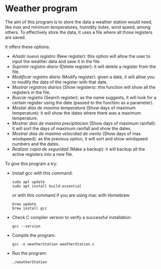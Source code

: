 # Weather program 
The aim of this program is to store the data a weather station would need, like max and minimum temperatures, humidity index, wind speed, among others. To effectively store the data, it uses a file where all those registers are saved. 

It offers these options:
- _Añadir nuevo registro_ (New register): this option will allow the user to input the weather data and save it in the file.
- _Suprimir registro diario_ (Delete register): it will delete a register from the file.
- _Modificar registro diario_ (Modify register): given a date, it will allow you to modify the data of the register with that date.
- _Mostrar registros diarios_ (Show registers): this function will show all the registers in the file.
- _Buscar registro_ (Search register): as the name suggests, it will look for a certain register using the date (passed to the function as a parameter).
- _Mostar dias de maxima temperatura_ (Show days of maximum temperature): it will show the dates where there was a maximum temperature.
- _Mostrar dias de maxima precipitacion_ (Show days of maximum rainfall): it will sort the days of maximum rainfall and show the dates.
- _Mostrar dias de maxima velocidad de viento_ (Show days of max windspeed): as the previous option, it will sort and show windspeed numbers and the dates.
- _Realizar copia de seguridad_ (Make a backup): it will backup all the active registers into a new file. 

To give this program a try:
- Install gcc with this command:
  ```
  sudo apt update
  sudo apt install build-essential
  ```
  or with this command if you are using mac with Homebrew
  ```
  brew update
  brew install gcc
  ```
- Check C compiler version to verify a successful installation:
  ```
  gcc --version
  ```
- Compile the program:
  ```
  gcc -o weatherStation weatherStation.c
  ```
- Run the program:
  ```
  ./weatherStation
  ``` 
